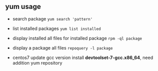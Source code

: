 ## yum usage

- search package
`yum search 'pattern'`

- list installed packages
`yum list installed`

- display installed all files for installed package
`rpm -ql package`

- display a package all files
`repoquery -l package`

- centos7 update gcc version
install **devtoolset-7-gcc.x86_64**, need addition yum repository

